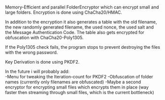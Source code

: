 Memory-Efficient and parallel FolderEncryptor which can encrypt small and large folders.
Encryption is done using ChaCha20/HMAC. 

In addition to the encryption it also generates a table with the old filename, 
the new randomly generated filename, the used nonce, the used salt and the 
Message Authentication Code. The table also gets encrypted for obfuscation 
with ChaCha20-Poly1305.

If the Poly1305 check fails, the program stops to prevent destroying the files 
with the wrong password.

Key Derivation is done using PKDF2.

In the future i will probably add:<br>
-Menu for tweaking the Iteration-count for PKDF2
-Obfuscation of folder names (currently only filenames are obfuscated)
-Maybe a second encryptor for encrypting small files which encrypts them in place 
  (way faster then streaming through small files, which is the current bottleneck)
